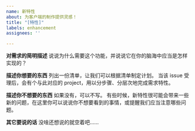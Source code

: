 ```yaml
---
name: 新特性
about: 为客户端的制作提供灵感！
title: "[特性]"
labels: enhancement
assignees: ''

---
```


**对需求的简明描述**
说说为什么需要这个功能，并说说它在你的脑海中应当是怎样实现的？

**描述你想要的东西**
列出一份清单，让我们可以根据清单制定计划。
当该 issue 受理后，会有个与此对应的 project，用以分步骤、分层次地完成需求特性。

**描述你不想要的东西**
如果没有，可以不写。
有些时候，新特性很可能会带来一些新的问题，在这里你可以说说你不想要看到的事情，或提醒我们应当注意哪些问题。

**其它要说的话**
没啥还想说的就空着吧……

